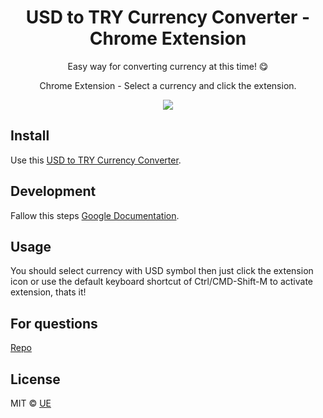 <h1 align="center"> USD to TRY Currency Converter - Chrome Extension </h1>

<p align="center"> Easy way for converting currency at this time! 😋</p>

<p align="center"> Chrome Extension - Select a currency and click the extension.</p>
<p align="center"><img align="center" src="https://media.giphy.com/media/7NDDMjrEbsF80KllJB/giphy.gif"/></p>

## Install

Use this [USD to TRY Currency Converter](https://chrome.google.com/webstore/detail/usd-to-try-converter/nkhhnnnilgafjfgalkdcdejkhcodghig).

## Development
Fallow this steps [Google Documentation](https://developer.chrome.com/extensions/getstarted).


## Usage

You should select currency with USD symbol then just click the extension icon or use the default keyboard shortcut of Ctrl/CMD-Shift-M to activate extension, thats it!

## For questions

[Repo](https://github.com/ue/chrome-currency-converter-extension)

## License

MIT © [UE](https://github.com/ue)
